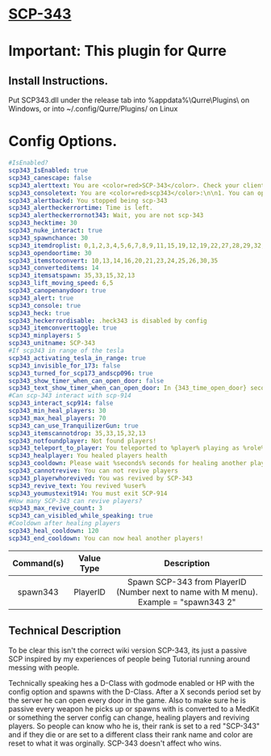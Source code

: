 # [SCP-343](http://www.scp-wiki.net/scp-343)
# Important: This plugin for Qurre

## Install Instructions.
Put SCP343.dll under the release tab into %appdata%\Qurre\Plugins\ on Windows, or into ~/.config/Qurre/Plugins/ on Linux

# Config Options.
```yaml
#IsEnabled?
scp343_IsEnabled: true
scp343_canescape: false
scp343_alerttext: You are <color=red>SCP-343</color>. Check your client console on [~]
scp343_consoletext: You are <color=red>scp343</color>:\n\n1. You can open all doors;\n\n2. You can transform weapons to first and kit;\n\n 3. You have a god mode.\n\n4. You can teleport to player by sending console command .tp343 or drop coin\n\n5.In 1 metre away you , you can heal players by sending command .heal343 or dropping adrenaline\n6. In 1 meter away you, you can revive any dead player sending command .revive343 or dropping flashlight\n7. You can be invisible sending command .invis\nOr you can use items dropping instead of sending commands
scp343_alertbackd: You stopped being scp-343
scp343_alertheckerrortime: Time is left.
scp343_alertheckerrornot343: Wait, you are not scp-343
scp343_hecktime: 30
scp343_nuke_interact: true
scp343_spawnchance: 30
scp343_itemdroplist: 0,1,2,3,4,5,6,7,8,9,11,15,19,12,19,22,27,28,29,32,33
scp343_opendoortime: 30
scp343_itemstoconvert: 10,13,14,16,20,21,23,24,25,26,30,35
scp343_converteditems: 14
scp343_itemsatspawn: 35,33,15,32,13
scp343_lift_moving_speed: 6,5
scp343_canopenanydoor: true
scp343_alert: true
scp343_console: true
scp343_heck: true
scp343_heckerrordisable: .heck343 is disabled by config
scp343_itemconverttoggle: true
scp343_minplayers: 5
scp343_unitname: SCP-343
#If scp343 in range of the tesla
scp343_activating_tesla_in_range: true
scp343_invisible_for_173: false
scp343_turned_for_scp173_andscp096: true
scp343_show_timer_when_can_open_door: false
scp343_text_show_timer_when_can_open_door: In {343_time_open_door} seconds you can open door
#Can scp-343 interact with scp-914
scp343_interact_scp914: false
scp343_min_heal_players: 30
scp343_max_heal_players: 70
scp343_can_use_TranquilizerGun: true
scp343_itemscannotdrop: 35,33,15,32,13
scp343_notfoundplayer: Not found players!
scp343_teleport_to_player: You teleported to %player% playing as %role%
scp343_healplayer: You healed players health
scp343_cooldown: Please wait %seconds% seconds for healing another players
scp343_cannotrevive: You can not revive players
scp343_playerwhorevived: You was revived by SCP-343
scp343_revive_text: You revived %user%
scp343_youmustexit914: You must exit SCP-914
#How many SCP-343 can revive players?
scp343_max_revive_count: 3
scp343_can_visibled_while_speaking: true
#Cooldown after healing players
scp343_heal_cooldown: 120
scp343_end_cooldown: You can now heal another players!
```


| Command(s)                 | Value Type      | Description                              |
|   :---:                    |     :---:       |    :---:                                 |
| spawn343                   | PlayerID        | Spawn SCP-343 from PlayerID (Number next to name with M menu). Example = "spawn343 2" |

## Technical Description  

To be clear this isn't the correct wiki version SCP-343, its just a passive SCP inspired by my experiences of people being Tutorial running around messing with people.

Technically speaking hes a D-Class with godmode enabled or HP with the config option and spawns with the D-Class. After a X seconds period set by the server he can open every door in the game. Also to make sure he is passive every weapon he picks up or spawns with is converted to a MedKit or something the server config can change, healing players and reviving players. So people can know who he is, their rank is set to a red "SCP-343" and if they die or are set to a different class their rank name and color are reset to what it was orginally.
SCP-343 doesn't affect who wins.
